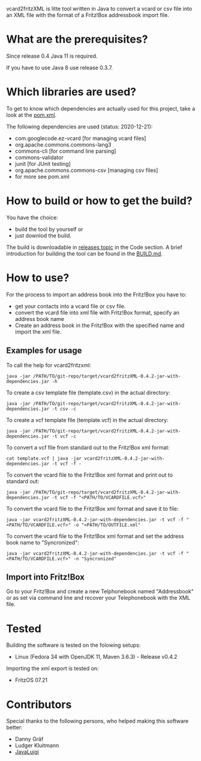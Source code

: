 vcard2fritzXML is litte tool written in Java to convert a vcard or csv file into an XML file with the format of a Fritz!Box addressbook import file. 

# What are the prerequisites?

Since release 0.4 Java 11 is required.

If you have to use Java 8 use release 0.3.7.


# Which libraries are used?
To get to know which dependencies are actually used for this project, take a look at the [pom.xml](https://github.com/berkholz/vcard2fritzXML/blob/master/pom.xml). 

The following dependencies are used (status: 2020-12-21):
* com.googlecode.ez-vcard [for managing vcard files]
* org.apache.commons.commons-lang3 
* commons-cli [for command line parsing]
* commons-validator 
* junit [for JUnit testing]
* org.apache.commons.commons-csv [managing csv files]
* for more see pom.xml

# How to build or how to get the build?
You have the choice: 
- build the tool by yourself or 
- just downlod the build. 

The build is downloadable in [releases topic](https://github.com/berkholz/vcard2fritzXML/releases) in the Code section. 
A brief introduction for building the tool can be found in the [BUILD.md](https://github.com/berkholz/vcard2fritzXML/blob/master/BUILD.md).

# How to use?
For the process to import an address book into the Fritz!Box you have to:
* get your contacts into a vcard file or csv file.
* convert the vcard file into xml file with Fritz!Box format, specify an address book name
* Create an address book in the Fritz!Box with the specified name and import the xml file.

## Examples for usage

To call the help for vcard2fritzxml:

    java -jar /PATH/TO/git-repo/target/vcard2fritzXML-0.4.2-jar-with-dependencies.jar -h


To create a csv template file (template.csv) in the actual directory:

    java -jar /PATH/TO/git-repo/target/vcard2fritzXML-0.4.2-jar-with-dependencies.jar -t csv -c


To create a vcf template file (template.vcf) in the actual directory:

    java -jar /PATH/TO/git-repo/target/vcard2fritzXML-0.4.2-jar-with-dependencies.jar -t vcf -c


To convert a vcf file from standard out to the Fritz!Box xml format:

    cat template.vcf | java -jar vcard2fritzXML-0.4.2-jar-with-dependencies.jar -t vcf -f - 


To convert the vcard file to the Fritz!Box xml format and print out to standard out:

    java -jar /PATH/TO/git-repo/target/vcard2fritzXML-0.4.2-jar-with-dependencies.jar -t vcf -f "<PATH/TO/VCARDFILE.vcf>" 


To convert the vcard file to the Fritz!Box xml format and save it to file:

    java -jar vcard2fritzXML-0.4.2-jar-with-dependencies.jar -t vcf -f "<PATH/TO/VCARDFILE.vcf>" -o "<PATH/TO/OUTFILE.xml"


To convert the vcard file to the Fritz!Box xml format and set the address book name to "Syncronized":

    java -jar vcard2fritzXML-0.4.2-jar-with-dependencies.jar -t vcf -f "<PATH/TO/VCARDFILE.vcf>" -n "Syncronized"


## Import into Fritz!Box
Go to your Fritz!Box and create a new Telphonebook named "Addressbook" or as set via command line and recover your Telephonebook with the XML file.


# Tested 
Building the software is tested on the folowing setups:
* Linux (Fedora 34 with OpenJDK 11, Maven 3.6.3) - Release v0.4.2

Importing the xml export is tested on:
* FritzOS 07.21


# Contributors
Special thanks to the following persons, who helped making this software better:
* Danny Gräf
* Ludger Kluitmann
* [JavaLuigi](hub.com/JavaLuigi)
